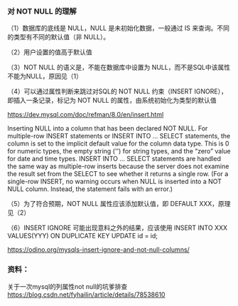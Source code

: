 ### 对 NOT NULL 的理解
（1）数据库的底线是 NULL，NULL 是未初始化数据，一般通过 IS 来查询。不同的类型有不同的默认值（非 NULL）。

（2）用户设置的值高于默认值

（3）NOT NULL 的语义是，不能在数据库中设置为 NULL，而不是SQL中该属性不能为NULL，原因见（1）

（4）可以通过属性判断来跳过对SQL的 NOT NULL 约束（INSERT IGNORE），即插入一条记录，标记为 NOT NULL 的属性，由系统初始化为类型的默认值

https://dev.mysql.com/doc/refman/8.0/en/insert.html

Inserting NULL into a column that has been declared NOT NULL. For multiple-row INSERT statements or INSERT INTO ... SELECT statements, the column is set to the implicit default value for the column data type. This is 0 for numeric types, the empty string ('') for string types, and the “zero” value for date and time types. INSERT INTO ... SELECT statements are handled the same way as multiple-row inserts because the server does not examine the result set from the SELECT to see whether it returns a single row. (For a single-row INSERT, no warning occurs when NULL is inserted into a NOT NULL column. Instead, the statement fails with an error.)

（5）为了符合预期，NOT NULL 属性应该添加默认值，即 DEFAULT XXX，原理见（2）

（6）INSERT IGNORE 可能出现意料之外的结果，应该使用 INSERT INTO XXX VALUES(YYY) ON DUPLICATE KEY UPDATE id  = id;

https://odino.org/mysqls-insert-ignore-and-not-null-columns/

### 资料：
关于一次mysql的列属性not null的坑爹排查
https://blog.csdn.net/fyhailin/article/details/78538610
